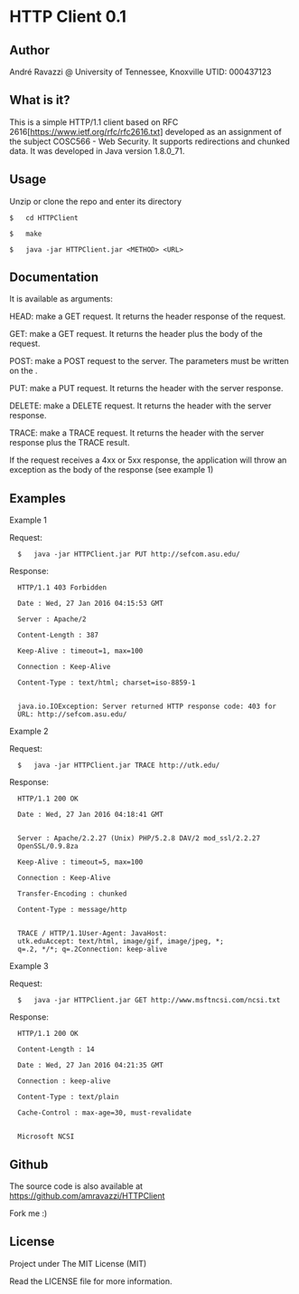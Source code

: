 HTTP Client 0.1
===============

Author
------

André Ravazzi @ University of Tennessee, Knoxville
UTID: 000437123

What is it?
-----------

This is a simple HTTP/1.1 client based on RFC 2616[https://www.ietf.org/rfc/rfc2616.txt] developed
as an assignment of the subject COSC566 - Web Security. It supports
redirections and chunked data. It was developed in Java
version 1.8.0_71.

Usage
-----

Unzip or clone the repo and enter its directory

```
$   cd HTTPClient

$   make

$   java -jar HTTPClient.jar <METHOD> <URL>
```

Documentation
-------------

It is available as <METHOD> arguments:

  HEAD: make a GET request. It returns the header response
        of the request.

  GET: make a GET request. It returns the header plus
       the body of the request.

  POST: make a POST request to the server. The parameters
        must be written on the <URL>.

  PUT: make a PUT request. It returns the header with the
       server response.

  DELETE: make a DELETE request. It returns the header with the
       server response.

  TRACE: make a TRACE request. It returns the header with the
       server response plus the TRACE result.


If the request receives a 4xx or 5xx response, the application
will throw an exception as the body of the response (see example 1)

Examples
--------

Example 1

Request:

```
  $   java -jar HTTPClient.jar PUT http://sefcom.asu.edu/
```

Response:

```
  HTTP/1.1 403 Forbidden

  Date : Wed, 27 Jan 2016 04:15:53 GMT

  Server : Apache/2

  Content-Length : 387

  Keep-Alive : timeout=1, max=100

  Connection : Keep-Alive

  Content-Type : text/html; charset=iso-8859-1


  java.io.IOException: Server returned HTTP response code: 403 for
  URL: http://sefcom.asu.edu/
```

Example 2

Request:

```
  $   java -jar HTTPClient.jar TRACE http://utk.edu/
```

Response:

```
  HTTP/1.1 200 OK

  Date : Wed, 27 Jan 2016 04:18:41 GMT


  Server : Apache/2.2.27 (Unix) PHP/5.2.8 DAV/2 mod_ssl/2.2.27
  OpenSSL/0.9.8za

  Keep-Alive : timeout=5, max=100

  Connection : Keep-Alive

  Transfer-Encoding : chunked

  Content-Type : message/http


  TRACE / HTTP/1.1User-Agent: JavaHost:
  utk.eduAccept: text/html, image/gif, image/jpeg, *;
  q=.2, */*; q=.2Connection: keep-alive
```


Example 3

Request:

```
  $   java -jar HTTPClient.jar GET http://www.msftncsi.com/ncsi.txt
```

Response:

```
  HTTP/1.1 200 OK

  Content-Length : 14

  Date : Wed, 27 Jan 2016 04:21:35 GMT

  Connection : keep-alive

  Content-Type : text/plain

  Cache-Control : max-age=30, must-revalidate


  Microsoft NCSI
```

Github
------

The source code is also available at
https://github.com/amravazzi/HTTPClient

Fork me :)

License
-------

Project under The MIT License (MIT)

Read the LICENSE file for more information.
